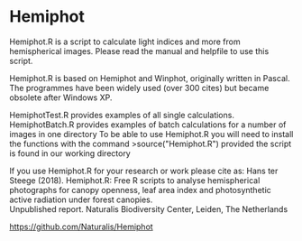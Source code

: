 # Hemiphot
Hemiphot.R is a script to calculate light indices and more from hemispherical images.
Please read the manual and helpfile to use this script.

Hemiphot.R is based on Hemiphot and Winphot, originally written in Pascal. The programmes have been widely used (over 300 cites) but became obsolete after Windows XP.

HemiphotTest.R provides examples of all single calculations. 
HemiphotBatch.R provides examples of batch calculations for a number of images in one directory
To be able to use Hemiphot.R you will need to install the functions with the command >source("Hemiphot.R") provided the script is found in our working directory

If you use Hemiphot.R for your research or work please cite as: Hans ter Steege (2018). Hemiphot.R: Free R scripts to analyse hemispherical photographs for canopy openness, leaf area index and photosynthetic active radiation under forest canopies.  
Unpublished report. Naturalis Biodiversity Center, Leiden, The Netherlands

https://github.com/Naturalis/Hemiphot


